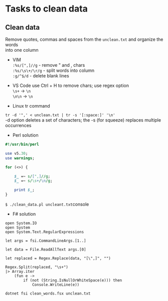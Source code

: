 # Tasks to clean data

## Clean data

Remove quotes, commas and spaces from the `unclean.txt` and organize the words  
into one column  
  
- VIM  
`:%s/[",]//g` - remove " and , chars  
`:%s/\s\+/\r/g` - split words into column  
`:g/^$/d` - delete blank lines   

- VS Code 
use Ctrl + H to remove chars; use regex option  
`\s+` -> `\n`  
`\n\n` -> `\n`  

- Linux tr command

`tr -d '",' < unclean.txt | tr -s '[:space:]' '\n'`  
-d option deletes a set of characters; the -s (for squeeze) replaces multiple occurrences    

- Perl solution 

```perl
#!/usr/bin/perl 

use v5.30;
use warnings;

for (<>) {

    $_ =~ s/[",]//g;
    $_ =~ s/\s+/\n/g;

    print $_;
}
```

`$ ./clean_data.pl uncleant.txt`console

- F# solution  

```F#
open System.IO
open System
open System.Text.RegularExpressions

let args = fsi.CommandLineArgs.[1..] 

let data = File.ReadAllText args.[0]

let replaced = Regex.Replace(data, "[\",]", "")

Regex.Split(replaced, "\s+")
|> Array.iter
    (fun e ->
        if (not (String.IsNullOrWhiteSpace(e))) then
            Console.WriteLine(e))
```

`dotnet fsi clean_words.fsx unclean.txt`
